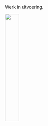 Werk in uitvoering.

<img src="https://github.com/pappavis/deurbel/blob/master/deurbel/plaatjes/schema1.jpg?raw=true" width="30%" height="30%">
